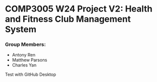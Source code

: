 # COMP3005 W24 Project V2: Health and Fitness Club Management System

### Group Members:
  - Antony Ren
  - Matthew Parsons
  - Charles Yan

Test with GitHub Desktop